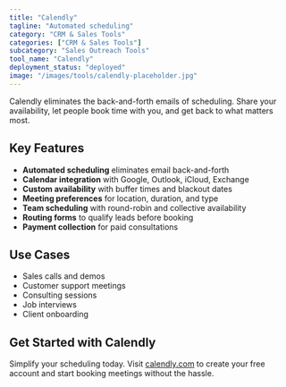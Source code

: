 ```yaml
---
title: "Calendly"
tagline: "Automated scheduling"
category: "CRM & Sales Tools"
categories: ["CRM & Sales Tools"]
subcategory: "Sales Outreach Tools"
tool_name: "Calendly"
deployment_status: "deployed"
image: "/images/tools/calendly-placeholder.jpg"
---
```

Calendly eliminates the back-and-forth emails of scheduling. Share your availability, let people book time with you, and get back to what matters most.

## Key Features

- **Automated scheduling** eliminates email back-and-forth
- **Calendar integration** with Google, Outlook, iCloud, Exchange
- **Custom availability** with buffer times and blackout dates
- **Meeting preferences** for location, duration, and type
- **Team scheduling** with round-robin and collective availability
- **Routing forms** to qualify leads before booking
- **Payment collection** for paid consultations

## Use Cases

- Sales calls and demos
- Customer support meetings
- Consulting sessions
- Job interviews
- Client onboarding

## Get Started with Calendly

Simplify your scheduling today. Visit [calendly.com](https://calendly.com) to create your free account and start booking meetings without the hassle.